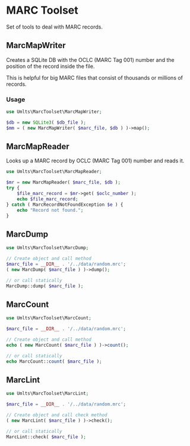 # MARC Toolset

Set of tools to deal with MARC records.

## MarcMapWriter

Creates a SQLite DB with the OCLC (MARC Tag 001) number and the position
of the record inside the file.

This is helpful for big MARC files that consist of thousands or millions
of records.

### Usage

```php
use Umlts\MarcToolset\MarcMapWriter;

$db = new SQLite3( $db_file );
$mm = ( new MarcMapWriter( $marc_file, $db ) )->map();
```

## MarcMapReader

Looks up a MARC record by OCLC (MARC Tag 001) number and reads it.

```php
use Umlts\MarcToolset\MarcMapReader;

$mr = new MarcMapReader( $marc_file, $db );
try {
    $file_marc_record = $mr->get( $oclc_number );
    echo $file_marc_record;
} catch ( MarcRecordNotFoundException $e ) {
    echo "Record not found.";
}
```

## MarcDump

```php
use Umlts\MarcToolset\MarcDump;

// Create object and call method
$marc_file = __DIR__ . '/../data/random.mrc';
( new MarcDump( $marc_file ) )->dump();

// or call statically
MarcDump::dump( $marc_file );
```

## MarcCount

```php
use Umlts\MarcToolset\MarcCount;

$marc_file = __DIR__ . '/../data/random.mrc';

// Create object and call method
echo ( new MarcCount( $marc_file ) )->count();

// or call statically
echo MarcCount::count( $marc_file );

```

## MarcLint

```php
use Umlts\MarcToolset\MarcLint;

$marc_file = __DIR__ . '/../data/random.mrc';

// Create object and call check method
( new MarcLint( $marc_file ) )->check();

// or call statically
MarcLint::check( $marc_file );
```
